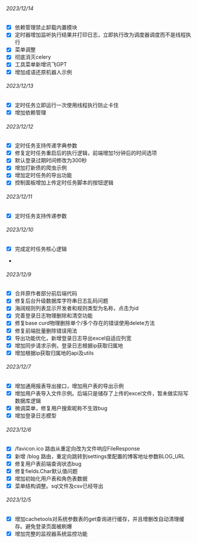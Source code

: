 ###### 2023/12/14
- [X] 依赖管理禁止卸载内置模块
- [X] 定时器增加监听执行结果并打印日志，立即执行改为调度器调度而不是线程执行
- [X] 菜单调整
- [X] 彻底消灭celery
- [X] 工具菜单新增讯飞GPT
- [X] 增加成语还原机器人示例

###### 2023/12/13
- [X] 定时任务立即运行一次使用线程执行防止卡住
- [X] 增加依赖管理

###### 2023/12/12
- [X] 定时任务支持传递字典参数
- [X] 修复定时任务重启后的执行逻辑，前端增加1分钟后的时间选项
- [X] 默认登录过期时间修改为300秒
- [X] 增加打新债的爬虫示例
- [X] 增加定时任务的导出功能
- [X] 控制面板增加上传定时任务脚本的按钮逻辑

###### 2023/12/11
- [X] 定时任务支持传递参数

###### 2023/12/10
- [X] 完成定时任务核心逻辑
- 
###### 2023/12/9
- [X] 合并原作者部分前后端代码
- [X] 修复后台升级数据库字符串日志乱码问题
- [X] 海阔规则列表显示开发者和规则类型为名称，点击为id
- [X] 完善登录日志物理删除和清空功能
- [X] 修复base curd物理删除单个/多个存在的错误使用delete方法
- [X] 修复前端批量删除错误用法
- [X] 导出功能优化，新增登录日志导出excel自适应列宽
- [X] 增加同步请求示例，登录日志根据ip获取归属地
- [X] 增加根据ip获取归属地的api及utils

###### 2023/12/7
- [X] 增加通用报表导出接口，增加用户表的导出示例
- [X] 增加用户表导入文件示例。后端只是储存了上传的excel文件，暂未做实际写数据库逻辑
- [X] 微调菜单，修复用户搜索昵称不生效bug
- [X] 增加登录日志模型

###### 2023/12/6
- [X] /favicon.ico 路由从重定向改为文件响应FileResponse
- [X] 新增 /blog 路由，重定向跳转到settings里配置的博客地址参数BLOG_URL
- [X] 修复用户表前端查询状态bug
- [X] 修复fields.Char默认值问题
- [X] 增加初始化用户表和角色表数据
- [X] 菜单结构调整。sql文件及csv已经导出

###### 2023/12/5
- [X] 增加cachetools对系统参数表的get查询进行缓存，并且增删改自动清理缓存。避免登录页面被刷爆
- [X] 增加完整的监视器系统监控功能